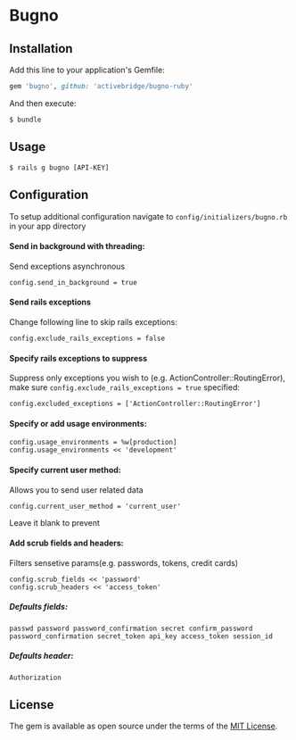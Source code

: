 # Bugno

## Installation

Add this line to your application's Gemfile:

```ruby
gem 'bugno', github: 'activebridge/bugno-ruby'
```

And then execute:

    $ bundle

## Usage

    $ rails g bugno [API-KEY]

## Configuration

To setup additional configuration navigate to `config/initializers/bugno.rb` in your app directory

#### Send in background with threading:
Send exceptions asynchronous

    config.send_in_background = true

#### Send rails exceptions
Change following line to skip rails exceptions:

    config.exclude_rails_exceptions = false

#### Specify rails exceptions to suppress
Suppress only exceptions you wish to (e.g. ActionController::RoutingError), make sure `config.exclude_rails_exceptions = true` specified:

    config.excluded_exceptions = ['ActionController::RoutingError']

#### Specify or add usage environments:
    config.usage_environments = %w[production]
    config.usage_environments << 'development'

#### Specify current user method:
Allows you to send user related data

    config.current_user_method = 'current_user'

Leave it blank to prevent
#### Add scrub fields and headers:
Filters sensetive params(e.g. passwords, tokens, credit cards)

    config.scrub_fields << 'password'
    config.scrub_headers << 'access_token'

##### Defaults fields:
    passwd password password_confirmation secret confirm_password password_confirmation secret_token api_key access_token session_id

##### Defaults header:
    Authorization

## License

The gem is available as open source under the terms of the [MIT License](https://opensource.org/licenses/MIT).
